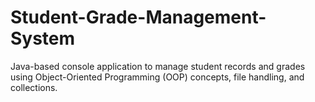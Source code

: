 # Student-Grade-Management-System
Java-based console application to manage student records and grades using Object-Oriented Programming (OOP) concepts, file handling, and collections.
